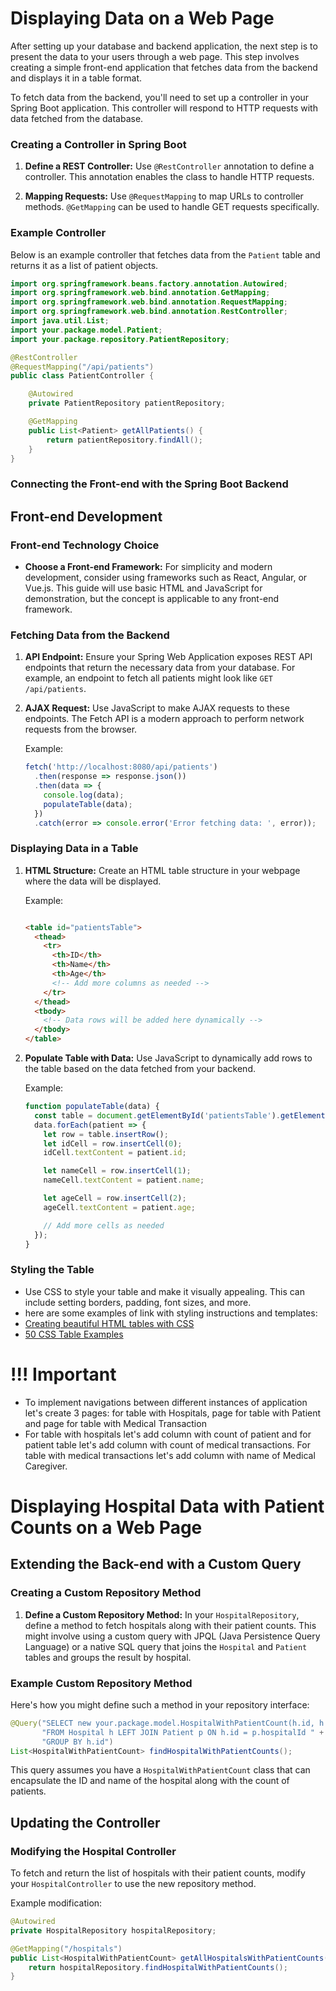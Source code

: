 
# Displaying Data on a Web Page

After setting up your database and backend application, the next step is to present the data to your users through a web page. This step involves creating a simple front-end application that fetches data from the backend and displays it in a table format.

To fetch data from the backend, you'll need to set up a controller in your Spring Boot application. This controller will respond to HTTP requests with data fetched from the database.

### Creating a Controller in Spring Boot

1. **Define a REST Controller:** Use `@RestController` annotation to define a controller. This annotation enables the class to handle HTTP requests.

2. **Mapping Requests:** Use `@RequestMapping` to map URLs to controller methods. `@GetMapping` can be used to handle GET requests specifically.

### Example Controller

Below is an example controller that fetches data from the `Patient` table and returns it as a list of patient objects.

```java
import org.springframework.beans.factory.annotation.Autowired;
import org.springframework.web.bind.annotation.GetMapping;
import org.springframework.web.bind.annotation.RequestMapping;
import org.springframework.web.bind.annotation.RestController;
import java.util.List;
import your.package.model.Patient;
import your.package.repository.PatientRepository;

@RestController
@RequestMapping("/api/patients")
public class PatientController {

    @Autowired
    private PatientRepository patientRepository;

    @GetMapping
    public List<Patient> getAllPatients() {
        return patientRepository.findAll();
    }
}
```

### Connecting the Front-end with the Spring Boot Backend



## Front-end Development

### Front-end Technology Choice

- **Choose a Front-end Framework:** For simplicity and modern development, consider using frameworks such as React, Angular, or Vue.js. This guide will use basic HTML and JavaScript for demonstration, but the concept is applicable to any front-end framework.

### Fetching Data from the Backend

1. **API Endpoint:** Ensure your Spring Web Application exposes REST API endpoints that return the necessary data from your database. For example, an endpoint to fetch all patients might look like `GET /api/patients`.

2. **AJAX Request:** Use JavaScript to make AJAX requests to these endpoints. The Fetch API is a modern approach to perform network requests from the browser.

   Example:
   ```javascript
   fetch('http://localhost:8080/api/patients')
     .then(response => response.json())
     .then(data => {
       console.log(data);
       populateTable(data);
     })
     .catch(error => console.error('Error fetching data: ', error));
   ```

### Displaying Data in a Table

1. **HTML Structure:** Create an HTML table structure in your webpage where the data will be displayed.

   Example:
   ```html
   
   <table id="patientsTable">
     <thead>
       <tr>
         <th>ID</th>
         <th>Name</th>
         <th>Age</th>
         <!-- Add more columns as needed -->
       </tr>
     </thead>
     <tbody>
       <!-- Data rows will be added here dynamically -->
     </tbody>
   </table>
   
   ```

3. **Populate Table with Data:** Use JavaScript to dynamically add rows to the table based on the data fetched from your backend.

   Example:
   ```javascript
   function populateTable(data) {
     const table = document.getElementById('patientsTable').getElementsByTagName('tbody')[0];
     data.forEach(patient => {
       let row = table.insertRow();
       let idCell = row.insertCell(0);
       idCell.textContent = patient.id;

       let nameCell = row.insertCell(1);
       nameCell.textContent = patient.name;

       let ageCell = row.insertCell(2);
       ageCell.textContent = patient.age;

       // Add more cells as needed
     });
   }
   ```

### Styling the Table

- Use CSS to style your table and make it visually appealing. This can include setting borders, padding, font sizes, and more.
-  here are some examples of link with styling instructions and templates:
  - [Creating beautiful HTML tables with CSS](https://dev.to/dcodeyt/creating-beautiful-html-tables-with-css-428l)
  - [50 CSS Table Examples](https://devdevout.com/css/css-tables)


# !!! Important

- To implement navigations between different instances of application let's create 3 pages: for table with Hospitals, page for table with Patient and page for table with Medical Transaction
- For table with hospitals let's add column with count of patient and for patient table let's add column with count of medical transactions. For table with medical transactions let's add column with name of Medical Caregiver.

   
# Displaying Hospital Data with Patient Counts on a Web Page

## Extending the Back-end with a Custom Query

### Creating a Custom Repository Method

1. **Define a Custom Repository Method:** In your `HospitalRepository`, define a method to fetch hospitals along with their patient counts. This might involve using a custom query with JPQL (Java Persistence Query Language) or a native SQL query that joins the `Hospital` and `Patient` tables and groups the result by hospital.

### Example Custom Repository Method

Here's how you might define such a method in your repository interface:

```java
@Query("SELECT new your.package.model.HospitalWithPatientCount(h.id, h.name, COUNT(p.id)) " +
       "FROM Hospital h LEFT JOIN Patient p ON h.id = p.hospitalId " +
       "GROUP BY h.id")
List<HospitalWithPatientCount> findHospitalWithPatientCounts();
```

This query assumes you have a `HospitalWithPatientCount` class that can encapsulate the ID and name of the hospital along with the count of patients.

## Updating the Controller

### Modifying the Hospital Controller

To fetch and return the list of hospitals with their patient counts, modify your `HospitalController` to use the new repository method.

Example modification:

```java
@Autowired
private HospitalRepository hospitalRepository;

@GetMapping("/hospitals")
public List<HospitalWithPatientCount> getAllHospitalsWithPatientCounts() {
    return hospitalRepository.findHospitalWithPatientCounts();
}
```



